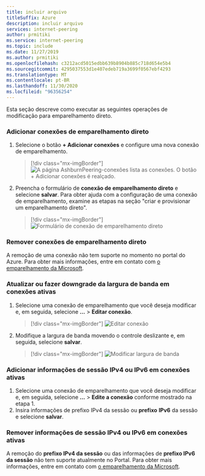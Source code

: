 ```yaml
---
title: incluir arquivo
titleSuffix: Azure
description: incluir arquivo
services: internet-peering
author: prmitiki
ms.service: internet-peering
ms.topic: include
ms.date: 11/27/2019
ms.author: prmitiki
ms.openlocfilehash: c3212acd5015edbb639b8904b885c718d654e5b4
ms.sourcegitcommit: 4295037553d1e407edeb719a3699f0567ebf4293
ms.translationtype: MT
ms.contentlocale: pt-BR
ms.lasthandoff: 11/30/2020
ms.locfileid: "96356254"
---
```

Esta seção descreve como executar as seguintes operações de modificação para emparelhamento direto.

### <a name="add-direct-peering-connections"></a>Adicionar conexões de emparelhamento direto
1. Selecione o botão **+ Adicionar conexões** e configure uma nova conexão de emparelhamento.
    > [!div class="mx-imgBorder"]
    > ![A página AshburnPeering-conexões lista as conexões. O botão + Adicionar conexões é realçado.](../media/setup-direct-modify-addconnection.png)

1. Preencha o formulário de **conexão de emparelhamento direto** e selecione **salvar**. Para obter ajuda com a configuração de uma conexão de emparelhamento, examine as etapas na seção "criar e provisionar um emparelhamento direto".
    > [!div class="mx-imgBorder"]
    > ![Formulário de conexão de emparelhamento direto](../media/setup-direct-modify-savenewconnection.png)

### <a name="remove-direct-peering-connections"></a>Remover conexões de emparelhamento direto

A remoção de uma conexão não tem suporte no momento no portal do Azure. Para obter mais informações, entre em contato com [o emparelhamento da Microsoft](mailto:peeringexperience@microsoft.com).

### <a name="upgrade-or-downgrade-bandwidth-on-active-connections"></a>Atualizar ou fazer downgrade da largura de banda em conexões ativas
1. Selecione uma conexão de emparelhamento que você deseja modificar e, em seguida, selecione **...**  >  **Editar conexão**.
    > [!div class="mx-imgBorder"]
    > ![Editar conexão](../media/setup-direct-modify-editconnection.png)

1. Modifique a largura de banda movendo o controle deslizante e, em seguida, selecione **salvar**.
    > [!div class="mx-imgBorder"]
    > ![Modificar largura de banda](../media/setup-direct-modify-editconnectionsettings.png)

### <a name="add-ipv4-or-ipv6-session-information-on-active-connections"></a>Adicionar informações de sessão IPv4 ou IPv6 em conexões ativas
1. Selecione uma conexão de emparelhamento que você deseja modificar e, em seguida, selecione **...**  >  **Edite a conexão** conforme mostrado na etapa 1.
1. Insira informações de prefixo IPv4 da sessão ou **prefixo** **IPv6** da sessão e selecione **salvar**.

### <a name="remove-ipv4-or-ipv6-session-information-on-active-connections"></a>Remover informações de sessão IPv4 ou IPv6 em conexões ativas
A remoção do **prefixo IPv4 da sessão** ou das informações de **prefixo IPv6 da sessão** não tem suporte atualmente no Portal. Para obter mais informações, entre em contato com [o emparelhamento da Microsoft](mailto:peeringexperience@microsoft.com).
